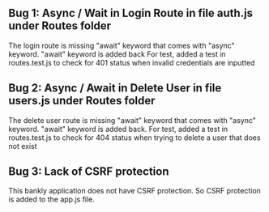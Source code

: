 ## Bug 1: Async / Wait in Login Route in file auth.js under Routes folder
The login route is missing "await" keyword that comes with "async" keyword. "await" keyword is added back
For test, added a test in routes.test.js to check for 401 status when invalid credentials are inputted

## Bug 2: Async / Await in Delete User in file users.js under Routes folder
The delete user route is missing "await" keyword that comes with "async" keyword. "await" keyword is added back.
For test, added a test in routes.test.js to check for 404 status when trying to delete a user that does not exist

## Bug 3: Lack of CSRF protection
This bankly application does not have CSRF protection. So CSRF protection is added to the app.js file. 
